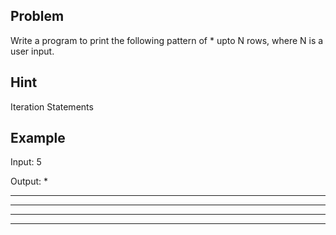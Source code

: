 Problem
-------
Write a program to print the following pattern of * upto N rows, where N is a user input.

Hint
----
Iteration Statements

Example
-------

Input:
5

Output:
    *
   ***
  *****
 *******
*********
